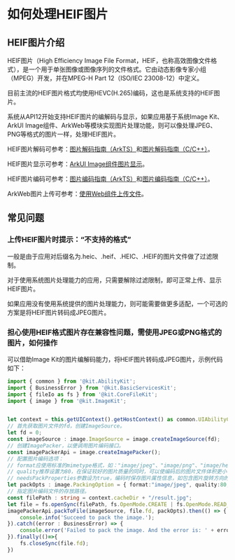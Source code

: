 # 如何处理HEIF图片

## HEIF图片介绍

HEIF图片（High Efficiency Image File Format，HEIF，也称高效图像文件格式），是一个用于单张图像或图像序列的文件格式。它由动态影像专家小组（MPEG）开发，并在MPEG-H Part 12（ISO/IEC 23008-12）中定义。

目前主流的HEIF图片格式均使用HEVC(H.265)编码，这也是系统支持的HEIF图片。

系统从API12开始支持HEIF图片的编解码与显示，如果应用基于系统Image Kit、ArkUI Image组件、ArkWeb等模块实现图片处理功能，则可以像处理JPEG、PNG等格式的图片一样，处理HEIF图片。

HEIF图片解码可参考：[图片解码指南（ArkTS）](../image-decoding.md)和[图片解码指南（C/C++）](../image-source-c.md)。

HEIF图片显示可参考：[ArkUI Image组件图片显示](../../../ui/arkts-graphics-display.md)。

HEIF图片编码可参考：[图片编码指南（ArkTS）](../image-encoding.md)和[图片编码指南（C/C++）](../image-packer-c.md)。

ArkWeb图片上传可参考：[使用Web组件上传文件](../../../web/web-file-upload.md)。

## 常见问题

### 上传HEIF图片时提示：“不支持的格式”

一般是由于应用对后缀名为.heic、.heif、.HEIC、.HEIF的图片文件做了过滤限制。

对于使用系统图片处理能力的应用，只需要解除过滤限制，即可正常上传、显示HEIF图片。

如果应用没有使用系统提供的图片处理能力，则可能需要做更多适配，一个可选的方案是将HEIF图片转码成JPEG图片。

### 担心使用HEIF格式图片存在兼容性问题，需使用JPEG或PNG格式的图片，如何操作

可以借助Image Kit的图片编解码能力，将HEIF图片转码成JPEG图片，示例代码如下：
```ts
import { common } from '@kit.AbilityKit';
import { BusinessError } from '@kit.BasicServicesKit';
import { fileIo as fs } from '@kit.CoreFileKit';
import { image } from '@kit.ImageKit';


let context = this.getUIContext().getHostContext() as common.UIAbilityContext;
// 首先获取图片文件的fd，创建ImageSource。
let fd = 0; 
const imageSource : image.ImageSource = image.createImageSource(fd);
// 创建ImagePacker，以便调用图片编码接口。
const imagePackerApi = image.createImagePacker();
// 配置图片编码选项：
// format应使用标准的mimetype格式，如："image/jpeg"、"image/png"、"image/heic"；
// quality推荐设置为80，在保证较好的图片质量的同时，可以使编码后的图片文件体积更小；
// needsPackProperties参数设为true，编码时保存图片属性信息，如包含图片旋转方向的EXIF信息。
let packOpts : image.PackingOption = { format:"image/jpeg", quality:80, needsPackProperties:true };
// 指定图片编码文件的存放路径。
const filePath : string = context.cacheDir + "/result.jpg";
let file = fs.openSync(filePath, fs.OpenMode.CREATE | fs.OpenMode.READ_WRITE);
imagePackerApi.packToFile(imageSource, file.fd, packOpts).then(() => {
    console.info('Succeed to pack the image.'); 
}).catch((error : BusinessError) => { 
    console.error('Failed to pack the image. And the error is: ' + error); 
}).finally(()=>{
    fs.closeSync(file.fd);
})
```